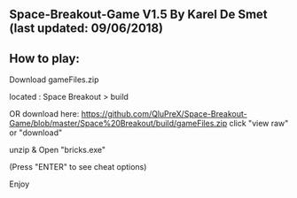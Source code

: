 Space-Breakout-Game
V1.5
By Karel De Smet (last updated: 09/06/2018)
---------------------

How to play:
------------
Download gameFiles.zip

located : Space Breakout > build


OR download here: https://github.com/QluPreX/Space-Breakout-Game/blob/master/Space%20Breakout/build/gameFiles.zip click "view raw" or "download"


unzip & Open "bricks.exe" 


(Press "ENTER" to see cheat options)


Enjoy